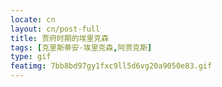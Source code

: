 ```yaml
---
locate: cn
layout: cn/post-full
title: 贾府时期的埃里克森
tags: [克里斯蒂安·埃里克森,阿贾克斯]
type: gif
featimg: 7bb8bd97gy1fxc9ll5d6vg20a9050e83.gif
---
```

